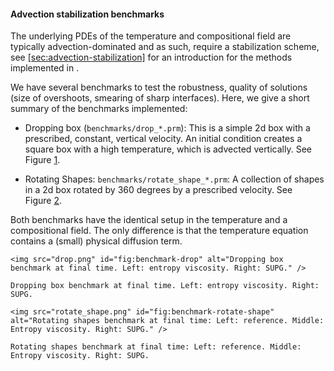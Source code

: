 #### Advection stabilization benchmarks

The underlying PDEs of the temperature and compositional field are typically
advection-dominated and as such, require a stabilization scheme, see
[\[sec:advection-stabilization\]][1] for an introduction for the methods
implemented in .

We have several benchmarks to test the robustness, quality of solutions (size
of overshoots, smearing of sharp interfaces). Here, we give a short summary of
the benchmarks implemented:

-   Dropping box (`benchmarks/drop_*.prm`): This is a simple 2d box with a
    prescribed, constant, vertical velocity. An initial condition creates a
    square box with a high temperature, which is advected vertically. See
    Figure&nbsp;[1][].

-   Rotating Shapes: `benchmarks/rotate_shape_*.prm`: A collection of shapes
    in a 2d box rotated by 360 degrees by a prescribed velocity. See
    Figure&nbsp;[2][].

Both benchmarks have the identical setup in the temperature and a
compositional field. The only difference is that the temperature equation
contains a (small) physical diffusion term.

```{figure-md}
<img src="drop.png" id="fig:benchmark-drop" alt="Dropping box benchmark at final time. Left: entropy viscosity. Right: SUPG." />

Dropping box benchmark at final time. Left: entropy viscosity. Right: SUPG.
```

```{figure-md}
<img src="rotate_shape.png" id="fig:benchmark-rotate-shape" alt="Rotating shapes benchmark at final time: Left: reference. Middle: Entropy viscosity. Right: SUPG." />

Rotating shapes benchmark at final time: Left: reference. Middle: Entropy viscosity. Right: SUPG.
```

  [1]: #sec:advection-stabilization
  [1]: #fig:benchmark-drop
  [2]: #fig:benchmark-rotate-shape
